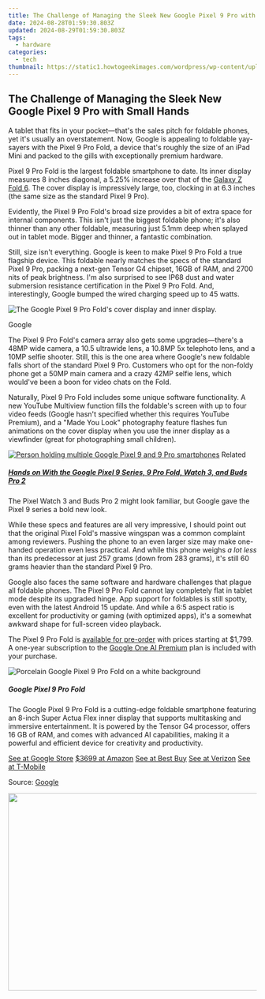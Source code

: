 ```yaml
---
title: The Challenge of Managing the Sleek New Google Pixel 9 Pro with Small Hands
date: 2024-08-28T01:59:30.803Z
updated: 2024-08-29T01:59:30.803Z
tags:
  - hardware
categories:
  - tech
thumbnail: https://static1.howtogeekimages.com/wordpress/wp-content/uploads/wm/2024/08/google-pixel-9-pro-fold-in-porcelain-and-obsidian-slightly-open-on-a-table-1.jpg
---
```


## The Challenge of Managing the Sleek New Google Pixel 9 Pro with Small Hands

A tablet that fits in your pocket—that's the sales pitch for foldable phones, yet it's usually an overstatement. Now, Google is appealing to foldable yay-sayers with the Pixel 9 Pro Fold, a device that's roughly the size of an iPad Mini and packed to the gills with exceptionally premium hardware.

 Pixel 9 Pro Fold is the largest foldable smartphone to date. Its inner display measures 8 inches diagonal, a 5.25% increase over that of the [Galaxy Z Fold 6](https://instagram-video-files.techidaily.com/updated-2024-approved-instagrams-best-grids-built-by-the-top-tools-compiled-here/). The cover display is impressively large, too, clocking in at 6.3 inches (the same size as the standard Pixel 9 Pro).

 Evidently, the Pixel 9 Pro Fold's broad size provides a bit of extra space for internal components. This isn't just the biggest foldable phone; it's also thinner than any other foldable, measuring just 5.1mm deep when splayed out in tablet mode. Bigger and thinner, a fantastic combination.

 Still, size isn't everything. Google is keen to make Pixel 9 Pro Fold a true flagship device. This foldable nearly matches the specs of the standard Pixel 9 Pro, packing a next-gen Tensor G4 chipset, 16GB of RAM, and 2700 nits of peak brightness. I'm also surprised to see IP68 dust and water submersion resistance certification in the Pixel 9 Pro Fold. And, interestingly, Google bumped the wired charging speed up to 45 watts.

![The Google Pixel 9 Pro Fold's cover display and inner display.](https://static1.howtogeekimages.com/wordpress/wp-content/uploads/2024/08/10.jpg) 

Google

 The Pixel 9 Pro Fold's camera array also gets some upgrades—there's a 48MP wide camera, a 10.5 ultrawide lens, a 10.8MP 5x telephoto lens, and a 10MP selfie shooter. Still, this is the one area where Google's new foldable falls short of the standard Pixel 9 Pro. Customers who opt for the non-foldy phone get a 50MP main camera and a crazy 42MP selfie lens, which would've been a boon for video chats on the Fold.

 Naturally, Pixel 9 Pro Fold includes some unique software functionality. A new YouTube Multiview function fills the foldable's screen with up to four video feeds (Google hasn't specified whether this requires YouTube Premium), and a "Made You Look" photography feature flashes fun animations on the cover display when you use the inner display as a viewfinder (great for photographing small children).

[![Person holding multiple Google Pixel 9 and 9 Pro smartphones](https://static1.howtogeekimages.com/wordpress/wp-content/uploads/wm/2024/08/person-holding-multiple-google-pixel-9-and-9-pro-smartphones.jpg)](https://digital-screen-recording.techidaily.com/the-ultimate-guide-to-the-best-10-spotify-recorders/) Related 

##### [Hands on With the Google Pixel 9 Series, 9 Pro Fold, Watch 3, and Buds Pro 2](https://extra-skills.techidaily.com/in-2024-prime-pick-top-10-streamers-for-cutting-edge-tv-content/) 

The Pixel Watch 3 and Buds Pro 2 might look familiar, but Google gave the Pixel 9 series a bold new look.

[](https://win-forum.techidaily.com/connect-on-major-online-communities-dive-into-facebook-twitter-instagram-and-youtube/) 

 While these specs and features are all very impressive, I should point out that the original Pixel Fold's massive wingspan was a common complaint among reviewers. Pushing the phone to an even larger size may make one-handed operation even less practical. And while this phone weighs _a lot less_ than its predecessor at just 257 grams (down from 283 grams), it's still 60 grams heavier than the standard Pixel 9 Pro.

 Google also faces the same software and hardware challenges that plague all foldable phones. The Pixel 9 Pro Fold cannot lay completely flat in tablet mode despite its upgraded hinge. App support for foldables is still spotty, even with the latest Android 15 update. And while a 6:5 aspect ratio is excellent for productivity or gaming (with optimized apps), it's a somewhat awkward shape for full-screen video playback.

 The Pixel 9 Pro Fold is [available for pre-order](https://store.google.com/product/pixel%5F9%5Fpro%5Ffold) with prices starting at $1,799\. A one-year subscription to the [Google One AI Premium](https://win11.techidaily.com/understanding-windows-safe-slumber-techniques/) plan is included with your purchase.

![Porcelain Google Pixel 9 Pro Fold on a white background](https://static1.howtogeekimages.com/wordpress/wp-content/uploads/2024/08/porcelain-google-pixel-9-pro-fold-on-a-white-background.jpg) 

#####  Google Pixel 9 Pro Fold

The Google Pixel 9 Pro Fold is a cutting-edge foldable smartphone featuring an 8-inch Super Actua Flex inner display that supports multitasking and immersive entertainment. It is powered by the Tensor G4 processor, offers 16 GB of RAM, and comes with advanced AI capabilities, making it a powerful and efficient device for creativity and productivity.

[See at Google Store](https://store.google.com/product/pixel%5F9%5Fpro%5Ffold) [$3699 at Amazon](https://www.amazon.com/dp/B0D7V1J2Y1?tag=hotoge-20&ascsubtag=UUhtgUeUpU2004701&asc%5Frefurl=https%3A%2F%2Fwww.howtogeek.com%2Fgoogle-pixel-9-pro-fold-launch%2F&asc%5Fcampaign=Short-Term) [See at Best Buy](https://shop-links.co/link/?exclusive=1&publisher_slug=itechdaily19598&url=https%3A%2F%2Fwww.bestbuy.com%2Fsite%2Fgoogle-pixel-9-pro-fold-5g-256gb-unlocked-obsidian%2F6587911.p%3FskuId%3D6587911) [See at Verizon](https://www.anrdoezrs.net/links/3607085/type/dlg/sid/UUhtgUeUpU2004701/https://www.verizon.com/smartphones/google-pixel-9-pro-fold/?CMP=ini%5Fm%5Fx%5Fpr%5Foth%5Fpr1%5F24%5F08%5Fnr%5Fgtt%5Fp9f) [See at T-Mobile](https://www.t-mobile.com/cell-phone/google-pixel-9-pro-fold) 

 Source: [Google](https://blog.google/products/pixel/google-pixel-9-pro-fold/)

<ins class="adsbygoogle"
     style="display:block"
     data-ad-format="autorelaxed"
     data-ad-client="ca-pub-7571918770474297"
     data-ad-slot="1223367746"></ins>



<ins class="adsbygoogle"
     style="display:block"
     data-ad-client="ca-pub-7571918770474297"
     data-ad-slot="8358498916"
     data-ad-format="auto"
     data-full-width-responsive="true"></ins>



<!-- affiliate ads begin -->
<a href="https://aidotcom.pxf.io/c/5597632/2086436/19576" target="_top" id="2086436"><img src="//a.impactradius-go.com/display-ad/19576-2086436" border="0" alt="" width="1500" height="400"/></a><img height="0" width="0" src="https://imp.pxf.io/i/5597632/2086436/19576" style="position:absolute;visibility:hidden;" border="0" />
<!-- affiliate ads end -->